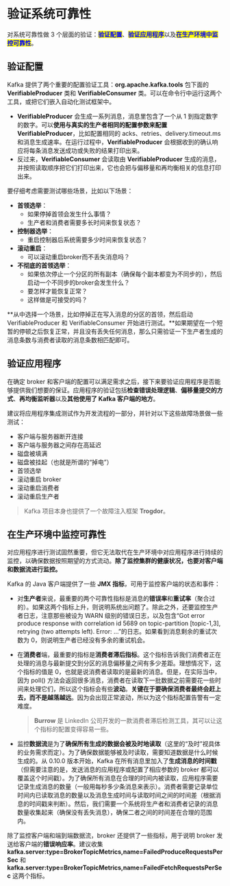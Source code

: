 # 验证系统可靠性

对系统可靠性做 3 个层面的验证：<mark style="color:blue;">**验证配置**</mark>、<mark style="color:blue;">**验证应用程序**</mark>以及<mark style="color:blue;">**在生产环境中监控可靠性**</mark>。

## 验证配置

Kafka 提供了两个重要的配置验证工具：**org.apache.kafka.tools** 包下面的 **VerifiableProducer** 类和  **VerifiableConsumer** 类。可以在命令行中运行这两个工具，或把它们嵌入自动化测试框架中。

* **VerifiableProducer** 会生成一系列消息，消息里包含了一个从 1 到指定数字的数字。可以**使用与真实的生产者相同的配置参数来配置 VerifiableProducer**，比如配置相同的 acks、retries、delivery.timeout.ms 和消息生成速率。在运行过程中，**VerifiableProducer** 会根据收到的确认响应将每条消息发送成功或失败的结果打印出来。
* 反过来，**VerifiableConsumer** 会读取由 **VerifiableProducer** 生成的消息，并按照读取顺序把它们打印出来，它也会把与偏移量和再均衡相关的信息打印出来。

要仔细考虑需要测试哪些场景，比如以下场景：

* **首领选举**：
  * 如果停掉首领会发生什么事情？
  * 生产者和消费者需要多长时间来恢复状态？
* **控制器选举**：
  * 重启控制器后系统需要多少时间来恢复状态？
* **滚动重启**：
  * 可以滚动重启broker而不丢失消息吗？
* **不彻底的首领选举**：
  * 如果依次停止一个分区的所有副本（确保每个副本都变为不同步的），然后启动一个不同步的broker会发生什么？
  * 要怎样才能恢复正常？
  * 这样做是可接受的吗？

**从中选择一个场景，比如停掉正在写入消息的分区的首领，然后启动 VerifiableProducer 和  VerifiableConsumer 开始进行测试。**如果期望在一个短暂的停顿之后恢复正常，并且没有丢失任何消息，那么只需验证一下生产者生成的消息条数与消费者读取的消息条数相匹配即可。

## 验证应用程序

在确定 broker 和客户端的配置可以满足需求之后，接下来要验证应用程序是否能够提供我们想要的保证。应用程序的验证包括**检查错误处理逻辑**、**偏移量提交的方式**、**再均衡监听器**以及**其他使用了 Kafka 客户端的地方**。

建议将应用程序集成测试作为开发流程的一部分，并针对以下这些故障场景做一些测试：

* 客户端与服务器断开连接
* 客户端与服务器之间存在高延迟
* 磁盘被填满
* 磁盘被挂起（也就是所谓的“掉电”）
* 首领选举
* 滚动重启 broker
* 滚动重启消费者
* 滚动重启生产者

> Kafka 项目本身也提供了一个故障注入框架 **Trogdor**。

## 在生产环境中监控可靠性

对应用程序进行测试固然重要，但它无法取代在生产环境中对应用程序进行持续的监控，以确保数据按照期望的方式流动。**除了监控集群的健康状况，也要对客户端和数据流进行监控。**

Kafka 的 Java 客户端提供了一些 **JMX 指标**，可用于监控客户端的状态和事件：

* 对**生产者**来说，最重要的两个可靠性指标是消息的**错误率**和**重试率**（聚合过的）。如果这两个指标上升，则说明系统出问题了。除此之外，还要监控生产者日志，注意那些被设为 WARN 级别的错误日志，以及包含“Got error produce response with correlation id 5689 on topic-partition \[topic-1,3], retrying (two attempts left). Error: ...”的日志。如果看到消息剩余的重试次数为 0，则说明生产者已经没有多余的重试机会。
*   在**消费者**端，最重要的指标是**消费者滞后指标**。这个指标告诉我们消费者正在处理的消息与最新提交到分区的消息偏移量之间有多少差距。理想情况下，这个指标的值是 0，也就是说消费者读取的是最新的消息。但是，在实际当中，因为 poll() 方法会返回很多消息，消费者在读取下一批数据之前需要花一些时间来处理它们，所以这个指标会有些**波动**。**关键在于要确保消费者最终会赶上去，而不是越落越远**。因为会出现正常波动，所以为这个指标配置告警有一定难度。

    > **Burrow** 是 LinkedIn 公司开发的一款消费者滞后检测工具，其可以让这个指标的配置变得容易一些。
* 监控**数据流**是为了**确保所有生成的数据会被及时地读取**（这里的“及时”视具体的业务需求而定）。为了确保数据能够被及时读取，需要知道数据是什么时候生成的。从 0.10.0 版本开始，Kafka 在所有消息里加入了**生成消息的时间戳**（但需要注意的是，发送消息的应用程序或配置了相应参数的 broker 都可以覆盖这个时间戳）。为了确保所有消息在合理的时间内被读取，应用程序需要记录生成消息的数量（一般用每秒多少条消息来表示）。消费者需要记录单位时间内已读取消息的数量以及消息生成时间与读取时间之间的时间差（根据消息的时间戳来判断）。然后，我们需要一个系统将生产者和消费者记录的消息数量收集起来（确保没有丢失消息），确保二者之间的时间差在合理的范围内。

除了监控客户端和端到端数据流，broker 还提供了一些指标，用于说明 broker 发送给客户端的**错误响应率**。建议收集 **kafka.server:type=BrokerTopicMetrics,name=FailedProduceRequestsPerSec** 和**kafka.server:type=BrokerTopicMetrics,name=FailedFetchRequestsPerSec** 这两个指标。
